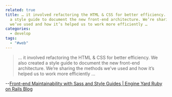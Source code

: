 ```yaml
---
related: true
title: … it involved refactoring the HTML & CSS for better efficiency. We also created
  a style guide to document the new front-end architecture. We’re sharing the methods
  we’ve used and how it’s helped us to work more efficiently …
categories:
  - develop
tags:
  - "#web"
---
```

> … it involved refactoring the HTML & CSS for better efficiency. We also
created a style guide to document the new front-end architecture. We’re
sharing the methods we’ve used and how it’s helped us to work more efficiently
…

--[Front-end Maintainability with Sass and Style Guides | Engine Yard Ruby on
Rails Blog][1]

[1]: http://www.engineyard.com/blog/2011/front-end-maintainability-with-sass-and-style-guides/

